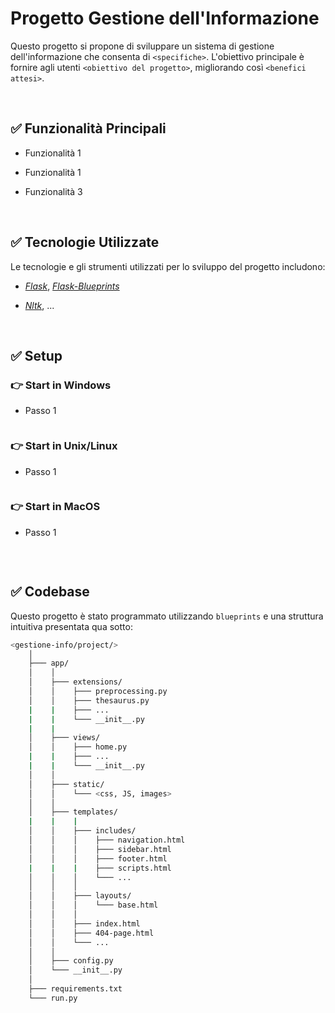# Progetto Gestione dell'Informazione

Questo progetto si propone di sviluppare un sistema di gestione dell'informazione che consenta di `<specifiche>`. L'obiettivo principale è fornire agli utenti `<obiettivo del progetto>`, migliorando così `<benefici attesi>`.

<br />

## ✅ Funzionalità Principali

- Funzionalità 1
  
- Funzionalità 1

- Funzionalità 3

<br />

## ✅ Tecnologie Utilizzate
Le tecnologie e gli strumenti utilizzati per lo sviluppo del progetto includono:

- *[Flask](https://en.wikipedia.org/wiki/Flask_(web_framework))*,
  *[Flask-Blueprints](https://flask.palletsprojects.com/en/3.0.x/blueprints/)*
  
- *[Nltk](https://www.nltk.org/)*, ...

<br />

## ✅ Setup

### 👉 Start in Windows
- Passo 1

    ```cmd
    ```

### 👉 Start in Unix/Linux
- Passo 1

    ```bash
    ```

### 👉 Start in MacOS
- Passo 1

    ```zsh
    ```

<br />

## ✅ Codebase <!-- https://symbl.cc/en/unicode/blocks/box-drawing/ -->

Questo progetto è stato programmato utilizzando `blueprints` e una struttura intuitiva presentata qua sotto: 

```bash
<gestione-info/project/>
    │
    ├─── app/
    │    │
    │    ├─── extensions/
    │    │    ├─── preprocessing.py
    │    │    ├─── thesaurus.py
    |    |    ├─── ...
    |    |    └─── __init__.py
    |    |
    │    ├─── views/
    │    │    ├─── home.py
    |    |    ├─── ...
    |    |    └─── __init__.py
    │    │
    │    ├─── static/
    │    │    └─── <css, JS, images>
    │    │
    │    ├─── templates/
    |    |    |
    │    │    ├─── includes/
    │    │    │    ├─── navigation.html
    │    │    │    ├─── sidebar.html
    │    │    │    ├─── footer.html
    |    |    |    ├─── scripts.html
    │    │    │    └─── ...
    │    │    │
    │    │    ├─── layouts/
    │    │    │    └─── base.html
    │    │    │
    │    │    ├─── index.html
    │    │    ├─── 404-page.html
    │    │    └─── ...
    │    │    
    │    ├─── config.py
    │    └─── __init__.py
    │
    ├─── requirements.txt
    └─── run.py
```
